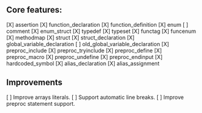 ## Core features:

[X] assertion
[X] function_declaration
[X] function_definition
[X] enum
[ ] comment
[X] enum_struct
[X] typedef
[X] typeset
[X] functag
[X] funcenum
[X] methodmap
[X] struct
[X] struct_declaration
[X] global_variable_declaration
[ ] old_global_variable_declaration
[X] preproc_include
[X] preproc_tryinclude
[X] preproc_define
[X] preproc_macro
[X] preproc_undefine
[X] preproc_endinput
[X] hardcoded_symbol
[X] alias_declaration
[X] alias_assignment

## Improvements

[ ] Improve arrays literals.
[ ] Support automatic line breaks.
[ ] Improve preproc statement support.

